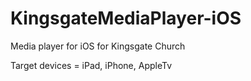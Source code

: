 # KingsgateMediaPlayer-iOS
 Media player for iOS for Kingsgate Church

Target devices = iPad, iPhone, AppleTv
